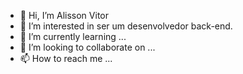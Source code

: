 - 👋 Hi, I’m Alisson Vitor
- 👀 I’m interested in ser um desenvolvedor back-end.
- 🌱 I’m currently learning ...
- 💞️ I’m looking to collaborate on ...
- 📫 How to reach me ...

<!---
alissonnvitor1/alissonnvitor1 is a ✨ special ✨ repository because its `README.md` (this file) appears on your GitHub profile.
You can click the Preview link to take a look at your changes.
--->
